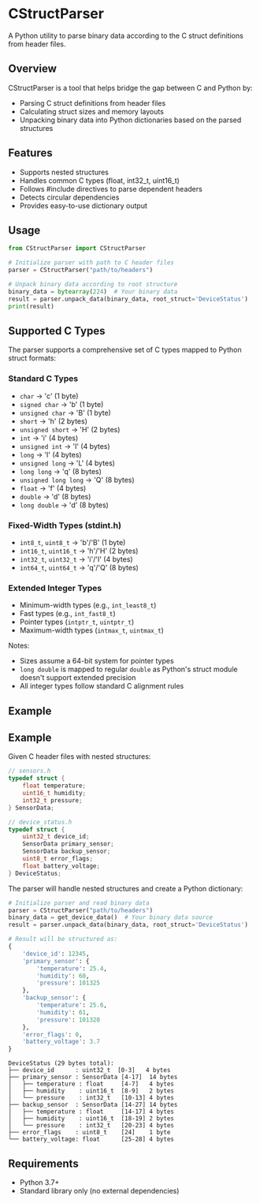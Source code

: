 # CStructParser

A Python utility to parse binary data according to the C struct definitions from header files.

## Overview

CStructParser is a tool that helps bridge the gap between C and Python by:
- Parsing C struct definitions from header files
- Calculating struct sizes and memory layouts
- Unpacking binary data into Python dictionaries based on the parsed structures

## Features

- Supports nested structures
- Handles common C types (float, int32_t, uint16_t)
- Follows #include directives to parse dependent headers
- Detects circular dependencies
- Provides easy-to-use dictionary output

## Usage

```python
from CStructParser import CStructParser

# Initialize parser with path to C header files
parser = CStructParser("path/to/headers")

# Unpack binary data according to root structure
binary_data = bytearray(224)  # Your binary data
result = parser.unpack_data(binary_data, root_struct='DeviceStatus')
print(result)
```

## Supported C Types

The parser supports a comprehensive set of C types mapped to Python struct formats:

### Standard C Types
- `char` -> 'c' (1 byte)
- `signed char` -> 'b' (1 byte)
- `unsigned char` -> 'B' (1 byte)
- `short` -> 'h' (2 bytes)
- `unsigned short` -> 'H' (2 bytes)
- `int` -> 'i' (4 bytes)
- `unsigned int` -> 'I' (4 bytes)
- `long` -> 'l' (4 bytes)
- `unsigned long` -> 'L' (4 bytes)
- `long long` -> 'q' (8 bytes)
- `unsigned long long` -> 'Q' (8 bytes)
- `float` -> 'f' (4 bytes)
- `double` -> 'd' (8 bytes)
- `long double` -> 'd' (8 bytes)

### Fixed-Width Types (stdint.h)
- `int8_t`, `uint8_t` -> 'b'/'B' (1 byte)
- `int16_t`, `uint16_t` -> 'h'/'H' (2 bytes)
- `int32_t`, `uint32_t` -> 'i'/'I' (4 bytes)
- `int64_t`, `uint64_t` -> 'q'/'Q' (8 bytes)

### Extended Integer Types
- Minimum-width types (e.g., `int_least8_t`)
- Fast types (e.g., `int_fast8_t`)
- Pointer types (`intptr_t`, `uintptr_t`)
- Maximum-width types (`intmax_t`, `uintmax_t`)

Notes:
- Sizes assume a 64-bit system for pointer types
- `long double` is mapped to regular `double` as Python's struct module doesn't support extended precision
- All integer types follow standard C alignment rules

## Example

## Example

Given C header files with nested structures:

```c
// sensors.h
typedef struct {
    float temperature;
    uint16_t humidity;
    int32_t pressure;
} SensorData;

// device_status.h
typedef struct {
    uint32_t device_id;
    SensorData primary_sensor;
    SensorData backup_sensor;
    uint8_t error_flags;
    float battery_voltage;
} DeviceStatus;
```

The parser will handle nested structures and create a Python dictionary:

```python
# Initialize parser and read binary data
parser = CStructParser("path/to/headers")
binary_data = get_device_data()  # Your binary data source
result = parser.unpack_data(binary_data, root_struct='DeviceStatus')

# Result will be structured as:
{
    'device_id': 12345,
    'primary_sensor': {
        'temperature': 25.4,
        'humidity': 60,
        'pressure': 101325
    },
    'backup_sensor': {
        'temperature': 25.6,
        'humidity': 61,
        'pressure': 101320
    },
    'error_flags': 0,
    'battery_voltage': 3.7
}
```

```text
DeviceStatus (29 bytes total):
├── device_id      : uint32_t  [0-3]   4 bytes
├── primary_sensor : SensorData [4-17]  14 bytes
│   ├── temperature : float     [4-7]   4 bytes
│   ├── humidity    : uint16_t  [8-9]   2 bytes
│   └── pressure    : int32_t   [10-13] 4 bytes
├── backup_sensor  : SensorData [14-27] 14 bytes
│   ├── temperature : float     [14-17] 4 bytes
│   ├── humidity    : uint16_t  [18-19] 2 bytes
│   └── pressure    : int32_t   [20-23] 4 bytes
├── error_flags    : uint8_t    [24]    1 byte
└── battery_voltage: float      [25-28] 4 bytes
```

## Requirements

- Python 3.7+
- Standard library only (no external dependencies)
